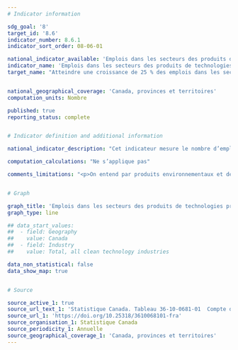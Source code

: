 ```yaml
---
# Indicator information

sdg_goal: '8'
target_id: '8.6'
indicator_number: 8.6.1
indicator_sort_order: 08-06-01

national_indicator_available: 'Emplois dans les secteurs des produits de technologies propres'
indicator_name: 'Emplois dans les secteurs des produits de technologies propres'
target_name: "Atteindre une croissance de 25 % des emplois dans les secteurs des produits de technologies propres entre 2015 et 2026"


national_geographical_coverage: 'Canada, provinces et territoires'
computation_units: Nombre

published: true
reporting_status: complete


# Indicator definition and additional information

national_indicator_description: "Cet indicateur mesure le nombre d’emplois qu'on peut attribuer dans les secteurs des produits environnementaux et des technologies propres." 

computation_calculations: "Ne s’applique pas"

comments_limitations: "<p>On entend par produits environnementaux et de technologies propres l'ensemble des processus, des produits ou des services qui réduisent les répercussions environnementales par l'une des trois stratégies suivantes : les activités de protection de l'environnement qui préviennent, réduisent ou éliminent la pollution ou toute autre dégradation de l'environnement; les activités de gestion des ressources qui débouchent sur une utilisation plus efficace des ressources naturelles, ce qui permet ainsi d'éviter leur épuisement; l'utilisation de produits qui ont été adaptés pour consommer beaucoup moins de ressources et d'énergie que les quantités établies dans la norme industrielle.</p><p>N'inclut pas les travailleurs autonomes. Les données pour les deux dernières années de référence sont préliminaires.</p>"


# Graph

graph_title: 'Emplois dans les secteurs des produits de technologies propres'
graph_type: line

## data_start_values:
##  - field: Geography
##    value: Canada
##  - field: Industry
##    value: Total, all clean technology industries

data_non_statistical: false
data_show_map: true


# Source

source_active_1: true
source_url_text_1: 'Statistique Canada. Tableau 36-10-0681-01  Compte des produits environnementaux et de technologies propres, emplois et rémunération par catégorie de produits'
source_url_1: 'https://doi.org/10.25318/3610068101-fra'
source_organisation_1: Statistique Canada
source_periodicity_1: Annuelle
source_geographical_coverage_1: 'Canada, provinces et territoires'
---
```

